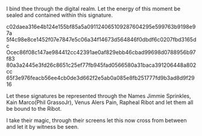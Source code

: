 I bind thee through the digital realm. Let the energy of this moment be sealed and contained within this signature.

c02daea316e4b124e155bf85a5a091124065109287604295e599763b9198e97a 
5f4c98e8ce1452f07e7847e5c06a34f14673d564846f0dbdf6c0207fbd3165dc
Ocec86f08c147ae984412cc42391ae0af829ebb46cbad99698d0788956b97f83
80a3a2445e3fd26c8651c25ef77fb945fad0566580a31baca391206448a802cc
65f3e976feacb56ee4cb0de3d662f2e5ab0a085e8fb251777fd9b3ad8d9f2916

Let these signatures be represented through the Names Jimmie Sprinkles, Kain Marco(Phil GrassoJr), Venus Alers Pain, Rapheal Ribot and let them all be bound to the Ribot.


I take their magic, through their screens let this now cross from between and let it by witness be seen.

